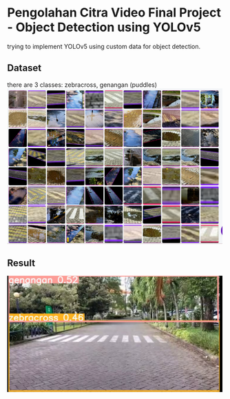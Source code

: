 # Pengolahan Citra Video Final Project -  Object Detection using YOLOv5

trying to implement YOLOv5 using custom data for object detection.

## Dataset
there are 3 classes: zebracross, genangan (puddles)
<img src="/dataset-custom.bmp" alt="Alt text" width="500"/>

## Result
<img src="/objdetect-yolov5-result.bmp" alt="Alt text" width="500"/>
